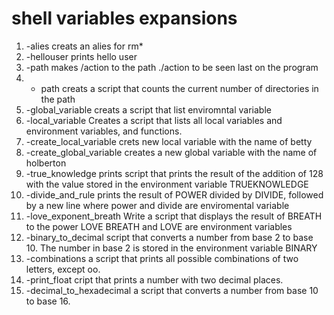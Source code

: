 **shell variables expansions**
=============================
1. -alies creats an alies for rm*
2. -hellouser prints hello user
3. -path makes /action to the path ./action to be seen last on the program 
4. - path creats a script that counts the current number of directories in the path
5. -global_variable creats a script that list enviromntal variable
6. -local_variable Creates a script that lists all local variables and environment variables, and functions.
7. -create_local_variable crets new local variable with the name of betty
8. -create_global_variable creates a new global variable with the name of holberton
9. -true_knowledge prints script that prints the result of the addition of 128 with the value stored in the environment variable TRUEKNOWLEDGE
10. -divide_and_rule prints the result of POWER divided by DIVIDE, followed by a new line where power and divide are enviromental variable
11. -love_exponent_breath Write a script that displays the result of BREATH to the power LOVE
BREATH and LOVE are environment variables
12. -binary_to_decimal script that converts a number from base 2 to base 10.
The number in base 2 is stored in the environment variable BINARY
13. -combinations a script that prints all possible combinations of two letters, except oo.
14. -print_float cript that prints a number with two decimal places.
15. -decimal_to_hexadecimal  a script that converts a number from base 10 to base 16.



